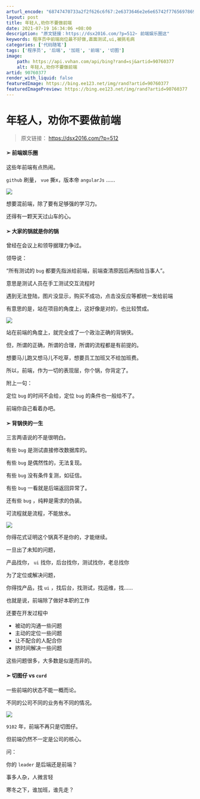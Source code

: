 ```yaml
---
arturl_encode: "68747470733a2f2f626c6f67:2e6373646e2e6e65742f77656978696e5f3337383635313636:2f61727469636c652f64657461696c732f3930373630333737"
layout: post
title: 年轻人,劝你不要做前端
date: 2021-07-19 16:34:06 +08:00
description: "原文链接：https://dsx2016.com/?p=512➢ 前端娱乐圈这"
keywords: 程序员中前端岗位最不好做,直面测试,ui,被挑毛病
categories: ['代码随笔']
tags: ['程序员', '后端', '加班', '前端', '切图']
image:
    path: https://api.vvhan.com/api/bing?rand=sj&artid=90760377
    alt: 年轻人,劝你不要做前端
artid: 90760377
render_with_liquid: false
featuredImage: https://bing.ee123.net/img/rand?artid=90760377
featuredImagePreview: https://bing.ee123.net/img/rand?artid=90760377
---
```


# 年轻人，劝你不要做前端

> 原文链接：
> <https://dsx2016.com/?p=512>

#### ➢ 前端娱乐圈

这些年前端有点热闹。

`github`
刷量，
`vue`
撕x，版本帝
`angularJs`
......

![](https://file.smallzhiyun.com/%E5%88%86%E5%85%AC%E5%8F%B8%E7%9A%84%E9%AC%BC%E5%9C%B0%E6%96%B9%E8%A7%84%E5%88%92.jpg)

想要混前端，除了要有足够强的学习力。

还得有一颗天天过山车的心。

#### ➢ 大家的锅就是你的锅

曾经在会议上和领导据理力争过。

领导说：

“所有测试的
`bug`
都要先指派给前端，前端查清原因后再指给当事人”。

意思是测试人员在手工测试交互流程时

遇到无法登陆，图片没显示，购买不成功，点击没反应等都统一发给前端

有意思的是，站在项目的角度上，这好像是对的，也比较赞成。

![](https://file.smallzhiyun.com/15053732507711241.jpg)

站在前端的角度上，就完全成了一个政治正确的背锅侠。

但，所谓的正确，所谓的合理，所谓的流程都是有前提的。

想要马儿跑又想马儿不吃草，想要员工加班又不给加班费。

所以，前端，作为一切的表现层，你个锅，你背定了。

附上一句：

定位
`bug`
的时间不会给，定位
`bug`
的条件也一般给不了。

前端你自己看着办吧。

#### ➢ 背锅侠的一生

三言两语说的不是很明白。

有些
`bug`
是测试直接修改数据库的。

有些
`bug`
是偶然性的，无法复现。

有些
`bug`
没有条件复测，如征信。

有些
`bug`
一看就是后端返回异常了。

还有些
`bug`
，纯粹是需求的伪装。

可流程就是流程，不能放水。

![](https://file.smallzhiyun.com/%E6%92%92%E6%97%A6%E6%B3%95%E5%B8%88%E6%89%93%E5%8F%91.gif)

你得花式证明这个锅真不是你的，才能继续。

一旦出了未知的问题，

产品找你，
`ui`
找你，后台找你，测试找你，老总找你

为了定位或解决问题，

你得找产品，找
`ui`
，找后台，找测试，找运维，找......

也就是说，前端除了做好本职的工作

还要在开发过程中

* 被动的沟通一些问题
* 主动的定位一些问题
* 让不配合的人配合你
* 挤时间解决一些问题

这些问题很多，大多数是似是而非的。

#### ➢ 切图仔 vs `curd`

一些前端的状态不能一概而论。

不同的公司不同的业务有不同的情况。

![](https://file.smallzhiyun.com/u=3738992795,2238275890&fm=26&gp=0_%E5%89%AF%E6%9C%AC.jpg)

`9102`
年，前端不再只是切图仔。

但前端仍然不一定是公司的核心。

问：

你的
`leader`
是后端还是前端？

事多人杂，人微言轻

寒冬之下，谁加班，谁先走？